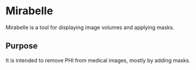 # Mirabelle
Mirabelle is a tool for displaying image volumes and applying masks.

## Purpose
It is intended to remove PHI from medical images, mostly by adding masks.

